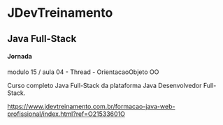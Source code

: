 # JDevTreinamento #
## Java Full-Stack ##
#### Jornada ####
modulo 15 / aula 04 - Thread - OrientacaoObjeto OO

Curso completo Java Full-Stack da plataforma Java Desenvolvedor Full-Stack.

https://www.jdevtreinamento.com.br/formacao-java-web-profissional/index.html?ref=O21533601O

